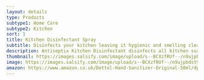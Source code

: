 ```yaml
---
layout: details
type: Products
subtype1: Home Care
subtype2: Kitchen
sort: 1
title: Kitchen Disinfectant Spray
subtitle: Disinfects your kitchen leaving it hygienic and smelling clean.
description: Antiseptix Kitchen Disinfectant disinfects all kitchen surfaces* without any chemical or alcohol residue. Kills 99.9% of bacteria* including salmonella. Once you have disinfected a surface using our non-toxic Antiseptix Kitchen Disinfectant the surface is ready for food preparation with ZERO contamination, no compromise on cleaning or health.
thumbnail: https://images.salsify.com/image/upload/s--BCXzfRUf--/n9ujpbdst9yxbpilf9wf.png
image: https://images.salsify.com/image/upload/s--BCXzfRUf--/n9ujpbdst9yxbpilf9wf.png
amazon: https://www.amazon.co.uk/Dettol-Hand-Sanitizer-Original-50ml/dp/B08HYQW9GP/ref=sr_1_4?keywords=dettol+instant+hand+sanitizer&qid=1661961971&refinements=p_76%3A419158031&rnid=419157031&rps=1&sprefix=dettol+instant+%2Caps%2C80&sr=8-4
---
```

